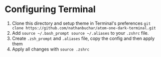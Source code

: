 # Configuring Terminal 

1. Clone this directory and setup theme in Terminal's preferences
`git clone https://github.com/nathanbuchar/atom-one-dark-terminal.git`
2. Add `source ~/.bash_prompt source ~/.aliases` to your `.zshrc` file.
3. Create `.zsh_prompt` and `.aliases` file, copy the config and then apply them
4. Apply all changes with `source .zshrc`